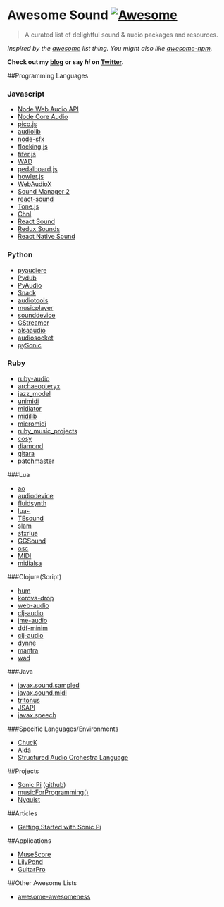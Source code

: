 # Awesome Sound [![Awesome](https://cdn.rawgit.com/sindresorhus/awesome/d7305f38d29fed78fa85652e3a63e154dd8e8829/media/badge.svg)](https://github.com/hwclass/awesome-sound)

> A curated list of delightful sound & audio packages and resources.

*Inspired by the [awesome](https://github.com/sindresorhus/awesome) list thing. You might also like [awesome-npm](https://github.com/sindresorhus/awesome-npm).*

**Check out my [blog](https://hwclass.in) or say *hi* on [Twitter](https://twitter.com/hwclass).**

##Programming Languages

### Javascript

* [Node Web Audio API](https://github.com/sebpiq/node-web-audio-api)
* [Node Core Audio](https://github.com/ZECTBynmo/node-core-audio)
* [pico.js](https://github.com/mohayonao/pico.js)
* [audiolib](https://github.com/jussi-kalliokoski/audiolib.js/)
* [node-sfx](https://github.com/adriancooney/node-sfx)
* [flocking.js](https://github.com/colinbdclark/Flocking)
* [fifer.js](https://github.com/f5io/fifer-js)
* [WAD](https://github.com/rserota/wad)
* [pedalboard.js](https://github.com/dashersw/pedalboard.js)
* [howler.js](https://github.com/goldfire/howler.js/)
* [WebAudioX](https://github.com/jeromeetienne/webaudiox)
* [Sound Manager 2](https://github.com/scottschiller/SoundManager2)
* [react-sound](https://www.npmjs.com/package/react-sound)
* [Tone.js](https://github.com/Tonejs/Tone.js)
* [Chnl](https://github.com/scriptify/Chnl)
* [React Sound](https://www.npmjs.com/package/react-sound)
* [Redux Sounds](https://github.com/joshwcomeau/redux-sounds)
* [React Native Sound](https://github.com/zmxv/react-native-sound)

### Python

* [pyaudiere](https://pypi.python.org/pypi/pyaudiere/0.2)
* [Pydub](http://pydub.com/)
* [PyAudio](http://people.csail.mit.edu/hubert/pyaudio/)
* [Snack](http://www.speech.kth.se/snack/)
* [audiotools](http://sourceforge.net/projects/audiotools/)
* [musicplayer](https://pypi.python.org/pypi/musicplayer)
* [sounddevice](https://pypi.python.org/pypi/sounddevice/)
* [GStreamer](http://gstreamer.freedesktop.org/modules/gst-python.html)
* [alsaaudio](http://larsimmisch.github.io/pyalsaaudio/)
* [audiosocket](https://pypi.python.org/pypi/audiosocket/)
* [pySonic](http://pysonic.sourceforge.net/)

### Ruby

* [ruby-audio](https://rubygems.org/gems/ruby-audio/)
* [archaeopteryx](https://github.com/gilesbowkett/archaeopteryx)
* [jazz_model](https://github.com/rubiety/jazz_model)
* [unimidi](https://github.com/arirusso/unimidi)
* [midiator](https://github.com/bleything/midiator)
* [midilib](https://github.com/jimm/midilib)
* [micromidi](https://github.com/arirusso/micromidi)
* [ruby_music_projects](https://github.com/Gabrielg1976/ruby_music_projects)
* [cosy](https://github.com/adamjmurray/cosy)
* [diamond](https://github.com/arirusso/diamond)
* [gitara](https://github.com/gsmendoza/gitara)
* [patchmaster](https://github.com/jimm/patchmaster)

###Lua

* [ao](https://luarocks.org/modules/luarocks/ao)
* [audiodevice](https://luarocks.org/modules/_asm/mjolnir._asm.sys.audiodevice)
* [fluidsynth](https://luarocks.org/modules/peterbillam/fluidsynth)
* [lua~](http://www.mat.ucsb.edu/~wakefield/lua~/lua~.htm)
* [TEsound](https://love2d.org/wiki/TEsound)
* [slam](https://github.com/vrld/slam)
* [sfxrlua](https://github.com/nucular/sfxrlua)
* [GGSound](https://github.com/GlitchGames/GGSound)
* [osc](http://doc.lubyk.org/osc.html)
* [MIDI](http://www.pjb.com.au/comp/lua/MIDI.html)
* [midialsa](http://www.pjb.com.au/comp/lua/midialsa.html)

###Clojure(Script)
* [hum](https://github.com/mathias/hum)
* [korova-drop](https://github.com/kapilreddy/korova-drop)
* [web-audio](https://clojars.org/web-audio)
* [clj-audio](https://clojars.org/clj-audio)
* [jme-audio](https://clojars.org/org.clojars.nakkaya.jmonkeyengine/jme-audio)
* [ddf-minim](https://clojars.org/org.clojars.automata/ddf.minim)
* [clj-audio](https://clojars.org/com.middlesphere/clj-audio)
* [dynne](https://clojars.org/org.craigandera/dynne)
* [mantra](https://clojars.org/mantra)
* [wad](https://clojars.org/cljsjs/wad)

###Java
* [javax.sound.sampled](https://docs.oracle.com/javase/7/docs/api/javax/sound/sampled/package-summary.html)
* [javax.sound.midi](https://docs.oracle.com/javase/7/docs/api/javax/sound/midi/package-summary.html)
* [tritonus](http://www.tritonus.org/)
* [JSAPI](http://docs.oracle.com/cd/E17802_01/products/products/java-media/speech/forDevelopers/jsapi-doc/index.html)
* [javax.speech](https://docs.oracle.com/cd/E17802_01/products/products/java-media/speech/forDevelopers/jsapi-doc/javax/speech/package-summary.html)

###Specific Languages/Environments
* [ChucK](http://chuck.cs.princeton.edu/)
* [Alda](https://github.com/alda-lang/alda)
* [Structured Audio Orchestra Language](https://www.wikiwand.com/en/Structured_Audio_Orchestra_Language)

##Projects

* [Sonic Pi](http://sonic-pi.net/) ([github](https://github.com/samaaron/sonic-pi))
* [musicForProgramming()](http://musicforprogramming.net/)
* [Nyquist](http://www.cs.cmu.edu/afs/cs.cmu.edu/project/music/web/music.software.html)

##Articles

* [Getting Started with Sonic Pi](https://www.raspberrypi.org/learning/getting-started-with-sonic-pi/)

##Applications

* [MuseScore](https://musescore.org/)
* [LilyPond](https://musescore.org/)
* [GuitarPro](https://www.guitar-pro.com/en/)

##Other Awesome Lists

* [awesome-awesomeness](https://github.com/bayandin/awesome-awesomeness)
